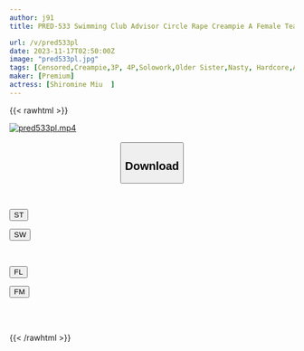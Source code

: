 ```yaml
---
author: j91
title: PRED-533 Swimming Club Advisor Circle Rape Creampie A Female Teacher Who Keeps Getting Raped And Cumming By The Male Students Whose Rationality Is Blown Away By The Obscene Big Ass That Penetrates From The Competitive Swimsuit Of The Beautiful Mr. Shiramine, Who Everyone Admires. Shiramine Miu

url: /v/pred533pl
date: 2023-11-17T02:50:00Z
image: "pred533pl.jpg"
tags: [Censored,Creampie,3P, 4P,Solowork,Older Sister,Nasty, Hardcore,Abuse	 ]
maker: [Premium]
actress: [Shiromine Miu  ]
---
```



{{< rawhtml >}}

<div class="video" data-videoid="6jdle6zvakS9Aqk">
    <a href="javascript:;">
        <img src="https://my.j91.asia/v/pred533pl/pred533pl.jpg" width="WIDTH" height="HEIGHT" alt="pred533pl.mp4" loading="lazy">
    </a>
</div>

<script type="text/javascript" src="https://j91.asia/asset/on-demand-st.js"></script>

<br>
  <link rel="stylesheet" href="https://j91.asia/asset/bs5.css">
  
  <center>
  <button class="btn btn-primary" type="button" data-bs-toggle="collapse" data-bs-target=".multi-collapse" aria-expanded="false" aria-controls="multiCollapseExample1 multiCollapseExample2"><h2>Download</h2></button></center>
</p>
<div class="row">
  <div class="col">
    <div class="collapse multi-collapse" id="multiCollapseExample1">
      <div class="card card-body">
	      	      <br>
<div class="buttons">  
<p><a href="https://streamtape.to/v/6jdle6zvakS9Aqk" target="_blank"><button class="btn-hover color-3"><i class="fa fa-download"></i> ST</button></a></p>
<p><a href="https://sfastwish.com/9pvl8w9l63x8" target="_blank"><button class="btn-hover color-2"><i class="fa fa-download"></i> SW</button></a></p></div>
    </div>
  </div>
</div>
  <div class="col">
    <div class="collapse multi-collapse" id="multiCollapseExample2">
      <div class="card card-body">
	      <br>
<div class="buttons">
<p><a href="javascript:;" target="_blank"><button class="btn-hover color-9"><i class="fa fa-download"></i> FL</button></a></p>
<p><a href="javascript:;" target="_blank"><button class="btn-hover color-8"><i class="fa fa-download"></i> FM</button></a></p></div>
<br><br>
      </div>
    </div>
  </div>
</div>

{{< /rawhtml >}}
